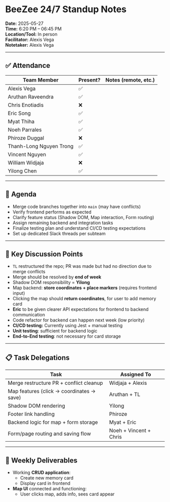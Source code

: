 # BeeZee 24/7 Standup Notes

**Date:** 2025-05-27  
**Time:** 6:20 PM – 06:45 PM  
**Location/Tool:** In person  
**Facilitator:** Alexis Vega  
**Notetaker:** Alexis Vega

---

## ✅ Attendance

| Team Member             | Present? | Notes (remote, etc.) |
| ----------------------- | -------- | -------------------- |
| Alexis Vega             | ✅       |                      |
| Aruthan Raveendra       | ✅       |                      |
| Chris Enotiadis         | ❌       |                      |
| Eric Song               | ✅       |                      |
| Myat Thiha              | ✅       |                      |
| Noeh Parrales           | ✅       |                      |
| Phiroze Duggal          | ❌       |                      |
| Thanh-Long Nguyen Trong | ✅       |                      |
| Vincent Nguyen          | ✅       |                      |
| William Widjaja         | ❌       |                      |
| Yilong Chen             | ✅       |                      |

---

## 🧠 Agenda

- Merge code branches together into `main` (may have conflicts)
- Verify frontend performs as expected
- Clarify feature status (Shadow DOM, Map interaction, Form routing)
- Assign remaining backend and integration tasks
- Finalize testing plan and understand CI/CD testing expectations
- Set up dedicated Slack threads per subteam

---

## 📌 Key Discussion Points

- `TL` restructured the repo; PR was made but had no direction due to merge conflicts
- Merge should be resolved by **end of week**
- Shadow DOM responsibility = **Yilong**
- Map backend: **store coordinates + place markers** (requires frontend input)
- Clicking the map should **return coordinates**, for user to add memory card
- **Eric** to be given clearer API expectations for frontend to backend communication
- Code refactor for backend can happen next week (low priority)
- **CI/CD testing:** Currently using Jest + manual testing
- **Unit testing**: sufficient for backend logic
- **End-to-End testing**: not necessary for card storage

---

## 📋 Task Delegations

| Task                                      | Assigned To            |
| ----------------------------------------- | ---------------------- |
| Merge restructure PR + conflict cleanup   | Widjaja + Alexis       |
| Map features (click → coordinates → save) | Aruthan + TL           |
| Shadow DOM rendering                      | Yilong                 |
| Footer link handling                      | Phiroze                |
| Backend logic for map + form storage      | Myat + Eric            |
| Form/page routing and saving flow         | Noeh + Vincent + Chris |

---

## 🎯 Weekly Deliverables

- Working **CRUD application**:
  - Create new memory card
  - Display card in frontend
- **Map UI** connected and functioning:
  - User clicks map, adds info, sees card appear

